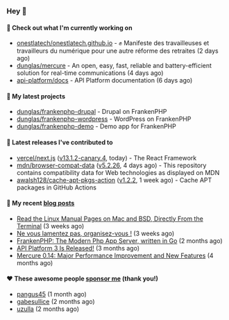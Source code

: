 ### Hey 👋

#### 👷 Check out what I'm currently working on

- [onestlatech/onestlatech.github.io](https://github.com/onestlatech/onestlatech.github.io) - ✊ Manifeste des travailleuses et travailleurs du numérique pour une autre réforme des retraites (2 days ago)
- [dunglas/mercure](https://github.com/dunglas/mercure) - An open, easy, fast, reliable and battery-efficient solution for real-time communications (4 days ago)
- [api-platform/docs](https://github.com/api-platform/docs) - API Platform documentation (6 days ago)

#### 🌱 My latest projects

- [dunglas/frankenphp-drupal](https://github.com/dunglas/frankenphp-drupal) - Drupal on FrankenPHP
- [dunglas/frankenphp-wordpress](https://github.com/dunglas/frankenphp-wordpress) - WordPress on FrankenPHP
- [dunglas/frankenphp-demo](https://github.com/dunglas/frankenphp-demo) - Demo app for FrankenPHP

#### 🔭 Latest releases I've contributed to

- [vercel/next.js](https://github.com/vercel/next.js) ([v13.1.2-canary.4](https://github.com/vercel/next.js/releases/tag/v13.1.2-canary.4), today) - The React Framework
- [mdn/browser-compat-data](https://github.com/mdn/browser-compat-data) ([v5.2.26](https://github.com/mdn/browser-compat-data/releases/tag/v5.2.26), 4 days ago) - This repository contains compatibility data for Web technologies as displayed on MDN
- [awalsh128/cache-apt-pkgs-action](https://github.com/awalsh128/cache-apt-pkgs-action) ([v1.2.2](https://github.com/awalsh128/cache-apt-pkgs-action/releases/tag/v1.2.2), 1 week ago) - Cache APT packages in GitHub Actions

#### 📜 My recent [blog posts](https://dunglas.fr)

- [Read the Linux Manual Pages on Mac and BSD, Directly From the Terminal](https://dunglas.dev/2022/12/read-the-linux-manual-pages-on-mac-and-bsd-directly-from-the-terminal/) (3 weeks ago)
- [Ne vous lamentez pas, organisez-vous !](https://dunglas.dev/2022/12/ne-vous-lamentez-pas-organisez-vous/) (3 weeks ago)
- [FrankenPHP: The Modern Php App Server, written in Go](https://dunglas.dev/2022/10/frankenphp-the-modern-php-app-server-written-in-go/) (2 months ago)
- [API Platform 3 Is Released!](https://dunglas.dev/2022/09/api-platform-3-is-released/) (3 months ago)
- [Mercure 0.14: Major Performance Improvement and New Features](https://dunglas.dev/2022/09/mercure-0-14/) (4 months ago)

#### ❤️ These awesome people [sponsor me](https://github.com/sponsors/dunglas) (thank you!)

- [pangus45](https://github.com/pangus45) (1 month ago)
- [gabesullice](https://github.com/gabesullice) (2 months ago)
- [uzulla](https://github.com/uzulla) (2 months ago)
